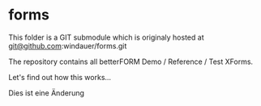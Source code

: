 forms
=====

This folder is a GIT submodule which is originaly hosted at git@github.com:windauer/forms.git

The repository contains all betterFORM Demo / Reference / Test XForms.


Let's find out how this works...


Dies ist eine Änderung
